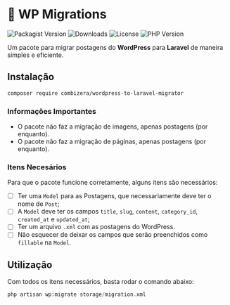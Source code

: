 # 📝 WP Migrations

![Packagist Version](https://img.shields.io/packagist/v/combizera/wordpress-to-laravel-migrator)
![Downloads](https://img.shields.io/packagist/dt/combizera/wordpress-to-laravel-migrator)
![License](https://img.shields.io/github/license/combizera/wordpress-to-laravel-migrator)
![PHP Version](https://img.shields.io/packagist/php-v/combizera/wordpress-to-laravel-migrator)

Um pacote para migrar postagens do **WordPress** para **Laravel** de maneira simples e eficiente.

## Instalação

```bash
composer require combizera/wordpress-to-laravel-migrator
```

### Informações Importantes

- O pacote não faz a migração de imagens, apenas postagens (por enquanto).
- O pacote não faz a migração de páginas, apenas postagens (por enquanto).

### Itens Necesários

Para que o pacote funcione corretamente, alguns itens são necessários:

- [ ] Ter uma `Model` para as Postagens, que necessariamente deve ter o nome de `Post`;
- [ ] A `Model` deve ter os campos `title`, `slug`, `content`, `category_id`, `created_at` e `updated_at`;
- [ ] Ter um arquivo `.xml` com as postagens do WordPress.
- [ ] Não esquecer de deixar os campos que serão preenchidos como `fillable` na `Model`.

## Utilização

Com todos os itens necessários, basta rodar o comando abaixo:

```php
php artisan wp:migrate storage/migration.xml
```
